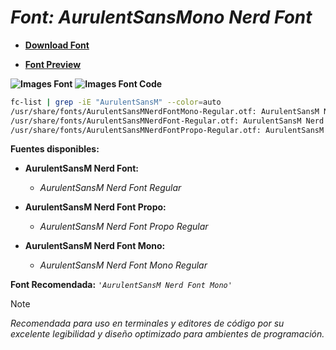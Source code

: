 <!-- Autor: Daniel Benjamin Perez Morales -->
<!-- GitHub: https://github.com/DanielPerezMoralesDev13 -->
<!-- Correo electrónico: danielperezdev@proton.me -->

# ***Font: AurulentSansMono Nerd Font***

- **[Download Font](https://github.com/ryanoasis/nerd-fonts/releases/download/v3.2.1/AurulentSansMono.zip "https://github.com/ryanoasis/nerd-fonts/releases/download/v3.2.1/AurulentSansMono.zip")**

- **[Font Preview](https://www.programmingfonts.org/#aurulent "https://www.programmingfonts.org/#aurulent")**

**![Images Font](../../Fonts/AurulentSansMono%20Nerd%20Font.png "Fonts/AurulentSansMono Nerd Font.png")**
**![Images Font Code](../../Font%20Images%20Code/AurulentSansMono%20Nerd%20Font%20Code.png "Font Images Code/AurulentSansMono Nerd Font Code.png")**

```bash
fc-list | grep -iE "AurulentSansM" --color=auto
/usr/share/fonts/AurulentSansMNerdFontMono-Regular.otf: AurulentSansM Nerd Font Mono:style=Regular
/usr/share/fonts/AurulentSansMNerdFont-Regular.otf: AurulentSansM Nerd Font:style=Regular
/usr/share/fonts/AurulentSansMNerdFontPropo-Regular.otf: AurulentSansM Nerd Font Propo:style=Regular
```

**Fuentes disponibles:**

- **AurulentSansM Nerd Font:**
  - *AurulentSansM Nerd Font Regular*

- **AurulentSansM Nerd Font Propo:**
  - *AurulentSansM Nerd Font Propo Regular*

- **AurulentSansM Nerd Font Mono:**
  - *AurulentSansM Nerd Font Mono Regular*

**Font Recomendada:** *`'AurulentSansM Nerd Font Mono'`*

> [!NOTE]
> *Recomendada para uso en terminales y editores de código por su excelente legibilidad y diseño optimizado para ambientes de programación.*

